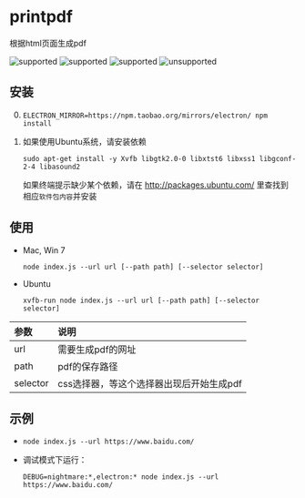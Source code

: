 # printpdf

根据html页面生成pdf

![supported](https://img.shields.io/badge/Win_7-ok-brightgreen.svg)
![supported](https://img.shields.io/badge/Mac_OS_X-ok-brightgreen.svg)
![supported](https://img.shields.io/badge/Ubuntu-ok-brightgreen.svg)
![unsupported](https://img.shields.io/badge/CentOS-fail-red.svg)

## 安装

0. `ELECTRON_MIRROR=https://npm.taobao.org/mirrors/electron/ npm install`
0. 如果使用Ubuntu系统，请安装依赖

    ```
    sudo apt-get install -y Xvfb libgtk2.0-0 libxtst6 libxss1 libgconf-2-4 libasound2
    ```
    如果终端提示缺少某个依赖，请在 http://packages.ubuntu.com/ 里查找到相应`软件包内容`并安装

## 使用

- Mac, Win 7

    ```
    node index.js --url url [--path path] [--selector selector]
    ```

- Ubuntu

    ```
    xvfb-run node index.js --url url [--path path] [--selector selector]
    ```

参数 | 说明
:--- | :---
url | 需要生成pdf的网址
path | pdf的保存路径
selector | css选择器，等这个选择器出现后开始生成pdf

## 示例

- `node index.js --url https://www.baidu.com/`
- 调试模式下运行：
    
    ```
    DEBUG=nightmare:*,electron:* node index.js --url https://www.baidu.com/
    ```
